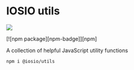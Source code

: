 # IOSIO utils
<img src="https://img.shields.io/circleci/project/github/iosio/utils.svg" />


[![npm package][npm-badge]][npm]


A collection of helpful JavaScript utility functions

```sh
npm i @iosio/utils
```